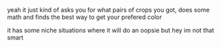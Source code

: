 yeah it just kind of asks you for what pairs of crops you got, does some math and finds the best way to get your prefered color

it has some niche situations where it will do an oopsie but hey im not that smart

